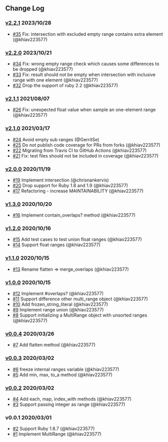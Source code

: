 ## Change Log

### [v2.2.1](https://github.com/khiav223577/multi_range/compare/v2.2.0...v2.2.1) 2023/10/28
- [#35](https://github.com/khiav223577/multi_range/pull/35) Fix: intersection with excluded empty range contains extra element (@khiav223577)

### [v2.2.0](https://github.com/khiav223577/multi_range/compare/v2.1.1...v2.2.0) 2023/10/21
- [#34](https://github.com/khiav223577/multi_range/pull/34) Fix: wrong empty range check which causes some differences to be dropped  (@khiav223577)
- [#33](https://github.com/khiav223577/multi_range/pull/33) Fix: result should not be empty when intersection with inclusive range with one element (@khiav223577)
- [#32](https://github.com/khiav223577/multi_range/pull/32) Drop the support of ruby 2.2 (@khiav223577)

### [v2.1.1](https://github.com/khiav223577/multi_range/compare/v2.1.0...v2.1.1) 2021/08/07
- [#26](https://github.com/khiav223577/multi_range/pull/26) Fix: unexpected float value when sample an one-element range (@khiav223577)

### [v2.1.0](https://github.com/khiav223577/multi_range/compare/v2.0.0...v2.1.0) 2021/03/17
- [#24](https://github.com/khiav223577/multi_range/pull/24) Avoid empty sub ranges (@GerritSe)
- [#25](https://github.com/khiav223577/multi_range/pull/25) Do not publish code coverage for PRs from forks (@khiav223577)
- [#22](https://github.com/khiav223577/multi_range/pull/22) Migrating from Travis CI to GitHub Actions (@khiav223577)
- [#21](https://github.com/khiav223577/multi_range/pull/21) Fix: test files should not be included in coverage (@khiav223577)

### [v2.0.0](https://github.com/khiav223577/multi_range/compare/v1.3.0...v2.0.0) 2020/11/19
- [#19](https://github.com/khiav223577/multi_range/pull/19) Implement intersection (@chrisnankervis)
- [#20](https://github.com/khiav223577/multi_range/pull/20) Drop support for Ruby 1.8 and 1.9 (@khiav223577)
- [#17](https://github.com/khiav223577/multi_range/pull/17) Refactoring - increase MAINTAINABILITY (@khiav223577)

### [v1.3.0](https://github.com/khiav223577/multi_range/compare/v1.2.0...v1.3.0) 2020/10/20
- [#16](https://github.com/khiav223577/multi_range/pull/16) Implement contain_overlaps? method (@khiav223577)

### [v1.2.0](https://github.com/khiav223577/multi_range/compare/v1.1.0...v1.2.0) 2020/10/16
- [#15](https://github.com/khiav223577/multi_range/pull/15) Add test cases to test union float ranges (@khiav223577)
- [#14](https://github.com/khiav223577/multi_range/pull/14) Support float ranges (@khiav223577)

### [v1.1.0](https://github.com/khiav223577/multi_range/compare/v1.0.0...v1.1.0) 2020/10/15
- [#13](https://github.com/khiav223577/multi_range/pull/13) Rename flatten => merge_overlaps (@khiav223577)

### [v1.0.0](https://github.com/khiav223577/multi_range/compare/v0.0.4...v1.0.0) 2020/10/15
- [#12](https://github.com/khiav223577/multi_range/pull/12) Implement #overlaps? (@khiav223577)
- [#11](https://github.com/khiav223577/multi_range/pull/11) Support difference other multi_range object (@khiav223577)
- [#10](https://github.com/khiav223577/multi_range/pull/10) Add frozen_string_literal (@khiav223577)
- [#9](https://github.com/khiav223577/multi_range/pull/9) Implement range union (@khiav223577)
- [#8](https://github.com/khiav223577/multi_range/pull/8) Support initializing a MultiRange object with unsorted ranges (@khiav223577)

### [v0.0.4](https://github.com/khiav223577/multi_range/compare/v0.0.3...v0.0.4) 2020/03/26
- [#7](https://github.com/khiav223577/multi_range/pull/7) Add flatten method (@khiav223577)

### [v0.0.3](https://github.com/khiav223577/multi_range/compare/v0.0.2...v0.0.3) 2020/03/02
- [#6](https://github.com/khiav223577/multi_range/pull/6) freeze internal ranges variable (@khiav223577)
- [#5](https://github.com/khiav223577/multi_range/pull/5) Add min, max, to_a method (@khiav223577)

### [v0.0.2](https://github.com/khiav223577/multi_range/compare/v0.0.1...v0.0.2) 2020/03/02
- [#4](https://github.com/khiav223577/multi_range/pull/4) Add each, map, index_with methods (@khiav223577)
- [#3](https://github.com/khiav223577/multi_range/pull/3) Support passing integer as range (@khiav223577)

### v0.0.1 2020/03/01
- [#2](https://github.com/khiav223577/multi_range/pull/2) Support Ruby 1.8.7 (@khiav223577)
- [#1](https://github.com/khiav223577/multi_range/pull/1) Implement MultiRange (@khiav223577)
